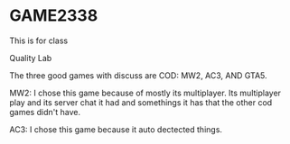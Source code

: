 # GAME2338
This is for class

Quality Lab


The three good games with discuss are COD: MW2, AC3, AND GTA5.

MW2: I chose this game because of mostly its multiplayer. Its multiplayer play and its server chat it had and somethings it has that the other cod games didn't have.

AC3: I chose this game because it auto dectected things. 
